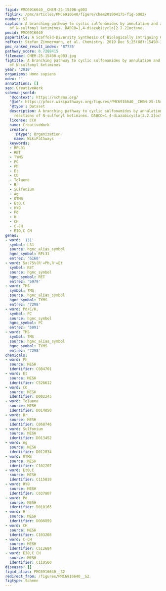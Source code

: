 ```yaml
---
figid: PMC6916640__CHEM-25-15498-g003
figlink: /pmc/articles/PMC6916640/figure/chem201904175-fig-5002/
number: S2
caption: A branching pathway to cyclic sulfonamides by annulation and addition reactions
  of N‐sulfonyl ketimines. DABCO=1,4‐diazabicyclo[2.2.2]octane.
pmcid: PMC6916640
papertitle: A Scaffold‐Diversity Synthesis of Biologically Intriguing Cyclic Sulfonamides.
reftext: Stefan Zimmermann, et al. Chemistry. 2019 Dec 5;25(68):15498-15503.
pmc_ranked_result_index: '87735'
pathway_score: 0.7288415
filename: CHEM-25-15498-g003.jpg
figtitle: A branching pathway to cyclic sulfonamides by annulation and addition reactions
  of N‐sulfonyl ketimines
year: '2019'
organisms: Homo sapiens
ndex: ''
annotations: []
seo: CreativeWork
schema-jsonld:
  '@context': https://schema.org/
  '@id': https://pfocr.wikipathways.org/figures/PMC6916640__CHEM-25-15498-g003.html
  '@type': Dataset
  description: A branching pathway to cyclic sulfonamides by annulation and addition
    reactions of N‐sulfonyl ketimines. DABCO=1,4‐diazabicyclo[2.2.2]octane.
  license: CC0
  name: CreativeWork
  creator:
    '@type': Organization
    name: WikiPathways
  keywords:
  - RPL31
  - RET
  - TYMS
  - PC
  - Ph
  - Et
  - CO
  - Toluene
  - Br
  - Sulfonium
  - Ag
  - OTMS
  - EtO,C
  - HYO
  - Pd
  - H
  - CH
  - C-CH
  - EIO,C CH
genes:
- word: '131'
  symbol: L31
  source: hgnc_alias_symbol
  hgnc_symbol: RPL31
  entrez: '6160'
- word: 5a:75%(R'=Ph,R'=Et
  symbol: RET
  source: hgnc_symbol
  hgnc_symbol: RET
  entrez: '5979'
- word: TMS
  symbol: TMS
  source: hgnc_alias_symbol
  hgnc_symbol: TYMS
  entrez: '7298'
- word: Pd/C/H,
  symbol: PC
  source: hgnc_symbol
  hgnc_symbol: PC
  entrez: '5091'
- word: TMS
  symbol: TMS
  source: hgnc_alias_symbol
  hgnc_symbol: TYMS
  entrez: '7298'
chemicals:
- word: Ph
  source: MESH
  identifier: C084701
- word: Et
  source: MESH
  identifier: C526612
- word: CO
  source: MESH
  identifier: D002245
- word: Toluene
  source: MESH
  identifier: D014050
- word: Br
  source: MESH
  identifier: C068746
- word: Sulfonium
  source: MESH
  identifier: D013452
- word: Ag
  source: MESH
  identifier: D012834
- word: OTMS
  source: MESH
  identifier: C102207
- word: EtO,C
  source: MESH
  identifier: C115019
- word: HYO
  source: MESH
  identifier: C037807
- word: Pd
  source: MESH
  identifier: D010165
- word: H
  source: MESH
  identifier: D006859
- word: CH
  source: MESH
  identifier: C103208
- word: C-CH
  source: MESH
  identifier: C512684
- word: EIO,C CH
  source: MESH
  identifier: C110560
diseases: []
figid_alias: PMC6916640__S2
redirect_from: /figures/PMC6916640__S2
figtype: Scheme
---
```

